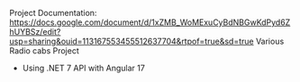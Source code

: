 Project Documentation: https://docs.google.com/document/d/1xZMB_WoMExuCyBdNBGwKdPyd6ZhUYBSz/edit?usp=sharing&ouid=113167553455512637704&rtpof=true&sd=true
Various Radio cabs Project
- Using .NET 7 API with Angular 17
